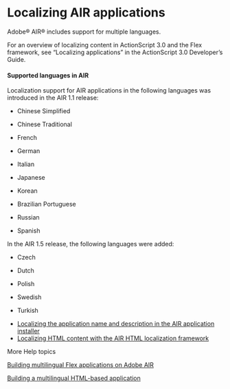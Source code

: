 # Localizing AIR applications

<div>

Adobe® AIR® includes support for multiple languages.

For an overview of localizing content in ActionScript 3.0 and the Flex
framework, see “Localizing applications” in the ActionScript 3.0 Developer’s
Guide.

<div>

#### Supported languages in AIR

Localization support for AIR applications in the following languages was
introduced in the AIR 1.1 release:

<div>

- Chinese Simplified

- Chinese Traditional

- French

- German

- Italian

- Japanese

- Korean

- Brazilian Portuguese

- Russian

- Spanish

</div>

In the AIR 1.5 release, the following languages were added:

- Czech

- Dutch

- Polish

- Swedish

- Turkish

</div>

- [Localizing the application name and description in the AIR application installer](WSD079A3A2-1B38-4543-A792-06594E4325FE.html)
- [Localizing HTML content with the AIR HTML localization framework](WS7097DF4C-EFCF-4d55-ADE1-682F0FDA26AC.html)

</div>

<div>

<div>

More Help topics

</div>

<div>

</div>

[Building multilingual Flex applications on Adobe AIR](http://www.adobe.com/devnet/air/flex/articles/localizing_flex_air_apps.html "http://www.adobe.com/devnet/air/flex/articles/localizing_flex_air_apps.html")

[Building a multilingual HTML-based application](http://www.adobe.com/devnet/air/ajax/quickstart/articles/multilingual_air_apps.html "http://www.adobe.com/devnet/air/ajax/quickstart/articles/multilingual_air_apps.html")

<div>



</div>

</div>
